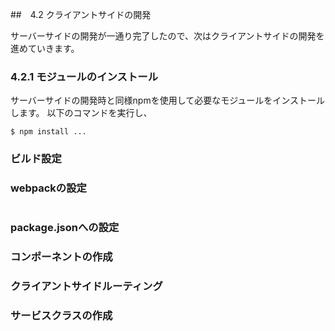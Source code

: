 ##　4.2 クライアントサイドの開発

サーバーサイドの開発が一通り完了したので、次はクライアントサイドの開発を進めていきます。

### 4.2.1 モジュールのインストール

サーバーサイドの開発時と同様npmを使用して必要なモジュールをインストールします。
以下のコマンドを実行し、

```shell
$ npm install ...
```


### ビルド設定

### webpackの設定


```javascript

```


### package.jsonへの設定


### コンポーネントの作成



### クライアントサイドルーティング



### サービスクラスの作成


